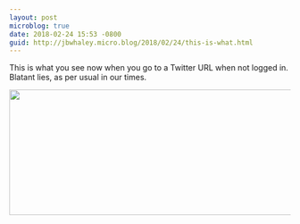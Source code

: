 ```yaml
---
layout: post
microblog: true
date: 2018-02-24 15:53 -0800
guid: http://jbwhaley.micro.blog/2018/02/24/this-is-what.html
---
```

This is what you see now when you go to a Twitter URL when not logged in. Blatant lies, as per usual in our times.

<img src="http://www.jarrodwhaley.com/uploads/2018/bbd510100d.jpg" width="600" height="225" />
